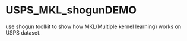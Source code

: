 # USPS_MKL_shogunDEMO
use shogun toolkit to show how MKL(Multiple kernel learning) works on USPS dataset.
